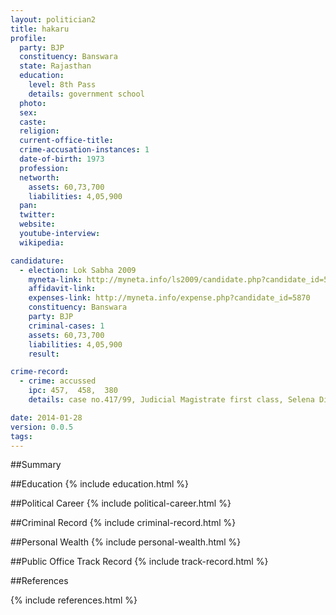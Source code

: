 ```yaml
---
layout: politician2
title: hakaru
profile: 
  party: BJP
  constituency: Banswara
  state: Rajasthan
  education: 
    level: 8th Pass
    details: government school
  photo: 
  sex: 
  caste: 
  religion: 
  current-office-title: 
  crime-accusation-instances: 1
  date-of-birth: 1973
  profession: 
  networth: 
    assets: 60,73,700
    liabilities: 4,05,900
  pan: 
  twitter: 
  website: 
  youtube-interview: 
  wikipedia: 

candidature: 
  - election: Lok Sabha 2009
    myneta-link: http://myneta.info/ls2009/candidate.php?candidate_id=5870
    affidavit-link: 
    expenses-link: http://myneta.info/expense.php?candidate_id=5870
    constituency: Banswara 
    party: BJP
    criminal-cases: 1
    assets: 60,73,700
    liabilities: 4,05,900
    result:  

crime-record: 
  - crime: accussed
    ipc: 457,  458,  380
    details: case no.417/99, Judicial Magistrate first class, Selena District Ratlam(M.P.) Dated 21.01.2001 

date: 2014-01-28
version: 0.0.5
tags: 
---
```

##Summary


##Education
{% include education.html %}


##Political Career
{% include political-career.html %}


##Criminal Record
{% include criminal-record.html %}


##Personal Wealth
{% include personal-wealth.html %}


##Public Office Track Record
{% include track-record.html %}


##References


{% include references.html %}